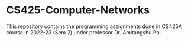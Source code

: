 # CS425-Computer-Networks
This repository contains the programming assignments done in CS425A course in 2022-23 (Sem 2) under professor Dr. Amitangshu Pal

